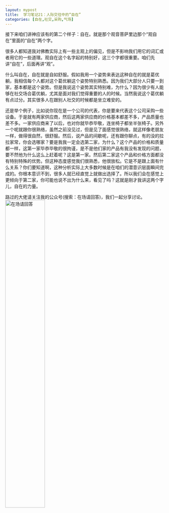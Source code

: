 ```yaml
---
layout: mypost
title:  学习笔记21：人际交往中的“自在”
categories: [自在,社交,采购,气场]
---
```


接下来咱们讲神应该有的第二个样子：自在。就是那个观音菩萨里边那个“观自在”里面的“自在”两个字。

很多人都知道我对佛教实际上有一些主观上的偏见，但是不影响我们用它的词汇或者用它的一些道理。观自在这个名字起的特别好，这三个字都很重要。咱们先讲“自在”，后面再讲“观”。

什么叫自在，自在就是自如舒服。假如我用一个姿势来表达这种自在的就是葛优躺，我相信每个人都对这个葛优躺这个姿势特别熟悉。因为我们大部分人只要一到家，基本都是这个姿势。但是我说这个姿势其实特别难，为什么？因为很少有人能够在社交场合葛优躺，尤其是面对我们觉得重要的人的时候。当然我说这个葛优躺有点过分。其实很多人在跟别人社交的时候都是坐立难安的。

还是举个例子，比如说你现在是一个公司的代表，你是要来代表这个公司采购一些设备。于是就有两家供应商，然后这两家供应商的价格基本都差不多，产品质量也差不多。一家供应商来了以后，也对你就毕恭毕敬，连坐椅子都坐半张椅子。另外一个呢就跟你很熟络，虽然之前没见过，但是见了面感觉很熟络，就这样像老朋友一样，做得很自然，很舒服。然后，说产品的间歇呢，还有跟你聊点，有的没的拉拉家常，你会选哪家？要是我我一定会选第二家，为什么？这个产品的价格和质量都一样，这第一家毕恭毕敬的很拘谨，是不是他们家的产品有我没有发现的问题，要不然他为什么这么上赶着呢？这是第一家。然后第二家这个产品和价格方面都没有特别特殊的优势。但这种态度感觉我们很熟悉，他很放松。它是不是跟上面有什么关系？你们要知道啊，这种分析实际上大多数时候是在咱们的潜意识层面瞬间完成的。你根本意识不到，很多人就已经直觉上就做出选择了。所以我们会在感觉上更倾向于第二家，你可能也说不出为什么来，看见了吗？这就是刚才我讲这两个字儿，自在的力量。

路过的大佬请关注我的公众号(搜索：在场请回答)，我们一起分享讨论。
<img src="https://i.ooxx.ooo/i/YTYzZ.jpg" alt="在场请回答" width=50% height=50%>
